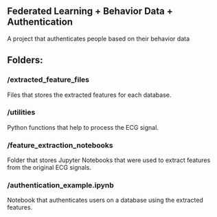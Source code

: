 ## Federated Learning + Behavior Data + Authentication
A project that authenticates people based on their behavior data

## 



## Folders:

###  /extracted_feature_files
Files that stores the extracted features for each database.

### /utilities
Python functions that help to process the ECG signal.

### /feature_extraction_notebooks
Folder that stores Jupyter Notebooks that were used to extract features from the original ECG signals.

### /authentication_example.ipynb 
Notebook that authenticates users on a database using the extracted features.
